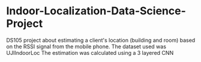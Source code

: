 # Indoor-Localization-Data-Science-Project
DS105 project about estimating a client's location (building and room) based on the RSSI signal from the mobile phone.
The dataset used was UJIIndoorLoc
The estimation was calculated using a 3 layered CNN
